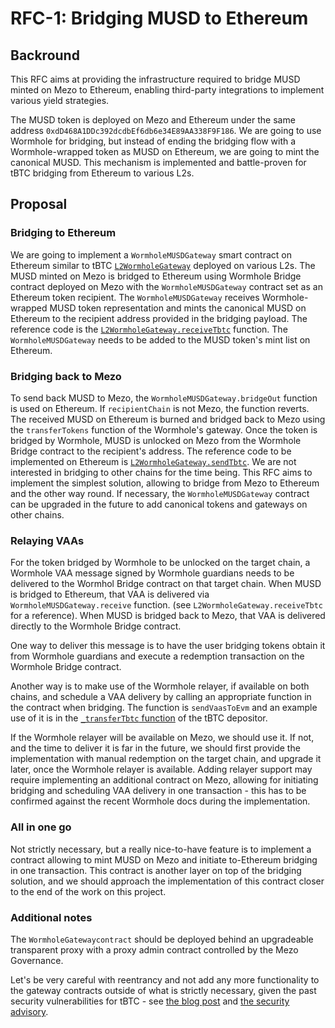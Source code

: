 # RFC-1: Bridging MUSD to Ethereum

## Backround

This RFC aims at providing the infrastructure required to bridge MUSD minted on
Mezo to Ethereum, enabling third-party integrations to implement various yield
strategies.

The MUSD token is deployed on Mezo and Ethereum under the same address
`0xdD468A1DDc392dcdbEf6db6e34E89AA338F9F186`. We are going to use Wormhole for
bridging, but instead of ending the bridging flow with a Wormhole-wrapped token
as MUSD on Ethereum, we are going to mint the canonical MUSD. This mechanism is
implemented and battle-proven for tBTC bridging from Ethereum to various L2s.

## Proposal

### Bridging to Ethereum

We are going to implement a `WormholeMUSDGateway` smart contract on Ethereum
similar to tBTC [`L2WormholeGateway`](https://github.com/threshold-network/tbtc-v2/blob/main/solidity/contracts/cross-chain/wormhole/L2WormholeGateway.sol)
deployed on various L2s. The MUSD minted on Mezo is bridged to Ethereum using
Wormhole Bridge contract deployed on Mezo with the `WormholeMUSDGateway`
contract set as an Ethereum token recipient. The `WormholeMUSDGateway` receives
Wormhole-wrapped MUSD token representation and mints the canonical MUSD on
Ethereum to the recipient address provided in the bridging payload. The
reference code is the [`L2WormholeGateway.receiveTbtc`](https://github.com/threshold-network/tbtc-v2/blob/f702144f76b3fc8648ed4eb9d7d9c7113b0f343b/solidity/contracts/cross-chain/wormhole/L2WormholeGateway.sol#L253-L292) function.
The `WormholeMUSDGateway` needs to be added to the MUSD token's mint list on
Ethereum.

### Bridging back to Mezo

To send back MUSD to Mezo, the `WormholeMUSDGateway.bridgeOut` function is used
on Ethereum. If `recipientChain` is not Mezo, the function reverts. The received
MUSD on Ethereum is burned and bridged back to Mezo using the `transferTokens`
function of the Wormhole's gateway. Once the token is bridged by Wormhole, MUSD
is unlocked on Mezo from the Wormhole Bridge contract to the recipient's
address. The reference code to be implemented on Ethereum is
[`L2WormholeGateway.sendTbtc`](https://github.com/threshold-network/tbtc-v2/blob/f702144f76b3fc8648ed4eb9d7d9c7113b0f343b/solidity/contracts/cross-chain/wormhole/L2WormholeGateway.sol#L166-L229). We are not interested in bridging to other chains
for the time being. This RFC aims to implement the simplest solution, allowing
to bridge from Mezo to Ethereum and the other way round. If necessary, the
`WormholeMUSDGateway` contract can be upgraded in the future to add canonical
tokens and gateways on other chains.

### Relaying VAAs

For the token bridged by Wormhole to be unlocked on the target chain, a Wormhole
VAA message signed by Wormhole guardians needs to be delivered to the Wormhol
Bridge contract on that target chain. When MUSD is bridged to Ethereum, that VAA
is delivered via `WormholeMUSDGateway.receive` function. (see
`L2WormholeGateway.receiveTbtc` for a reference). When MUSD is bridged back to
Mezo, that VAA is delivered directly to the Wormhole Bridge contract.

One way to deliver this message is to have the user bridging tokens obtain it
from Wormhole guardians and execute a redemption transaction on the Wormhole
Bridge contract.

Another way is to make use of the Wormhole relayer, if available on both chains,
and schedule a VAA delivery by calling an appropriate function in the contract
when bridging. The function is `sendVaasToEvm` and an example use of it is in
the [`_transferTbtc` function](https://github.com/threshold-network/tbtc-v2/blob/f702144f76b3fc8648ed4eb9d7d9c7113b0f343b/solidity/contracts/cross-chain/wormhole/L1BTCDepositorWormhole.sol#L214-L241) of the tBTC depositor.

If the Wormhole relayer will be available on Mezo, we should use it. If not, and
the time to deliver it is far in the future, we should first provide the
implementation with manual redemption on the target chain, and upgrade it later,
once the Wormhole relayer is available. Adding relayer support may require
implementing an additional contract on Mezo, allowing for initiating bridging and
scheduling VAA delivery in one transaction - this has to be confirmed against the
recent Wormhole docs during the implementation.

### All in one go

Not strictly necessary, but a really nice-to-have feature is to implement a
contract allowing to mint MUSD on Mezo and initiate to-Ethereum bridging in one
transaction. This contract is another layer on top of the bridging solution, and
we should approach the implementation of this contract closer to the end of the
work on this project.

### Additional notes

The `WormholeGatewaycontract` should be deployed behind an upgradeable
transparent proxy with a proxy admin contract controlled by the Mezo Governance.

Let's be very careful with reentrancy and not add any more functionality to the
gateway contracts outside of what is strictly necessary, given the past security
vulnerabilities for tBTC - see
[the blog post](https://blog.threshold.network/retro-l2-wormholegateway-crit/)
and [the security advisory](https://github.com/threshold-network/tbtc-v2/security/advisories/GHSA-54q9-r92x-944r).
